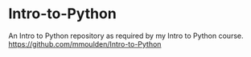 # Intro-to-Python
An Intro to Python repository as required by my Intro to Python course.
https://github.com/mmoulden/Intro-to-Python
